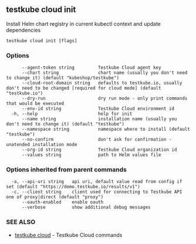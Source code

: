 ## testkube cloud init

Install Helm chart registry in current kubectl context and update dependencies

```
testkube cloud init [flags]
```

### Options

```
      --agent-token string         Testkube Cloud agent key
      --chart string               chart name (usually you don't need to change it) (default "kubeshop/testkube")
      --cloud-root-domain string   defaults to testkube.io, usually don't need to be changed [required for cloud mode] (default "testkube.io")
      --dry-run                    dry run mode - only print commands that would be executed
      --env-id string              Testkube Cloud environment id
  -h, --help                       help for init
      --name string                installation name (usually you don't need to change it) (default "testkube")
      --namespace string           namespace where to install (default "testkube")
      --no-confirm                 don't ask for confirmation - unatended installation mode
      --org-id string              Testkube Cloud organization id
      --values string              path to Helm values file
```

### Options inherited from parent commands

```
  -a, --api-uri string   api uri, default value read from config if set (default "https://demo.testkube.io/results/v1")
  -c, --client string    client used for connecting to Testkube API one of proxy|direct (default "proxy")
      --oauth-enabled    enable oauth
      --verbose          show additional debug messages
```

### SEE ALSO

* [testkube cloud](testkube_cloud.md)	 - Testkube Cloud commands

